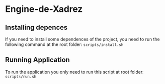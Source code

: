 # Engine-de-Xadrez

## Installing depences
If you need to install some dependences of the project, you need to run the following command at the root folder:
`scripts/install.sh`

## Running Application
To run the application you only need to run this script at root folder:
`scripts/run.sh`
